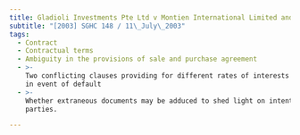 ```yaml
---
title: Gladioli Investments Pte Ltd v Montien International Limited and Another
subtitle: "[2003] SGHC 148 / 11\_July\_2003"
tags:
  - Contract
  - Contractual terms
  - Ambiguity in the provisions of sale and purchase agreement
  - >-
    Two conflicting clauses providing for different rates of interests payable
    in event of default
  - >-
    Whether extraneous documents may be adduced to shed light on intention of
    parties.

---
```



